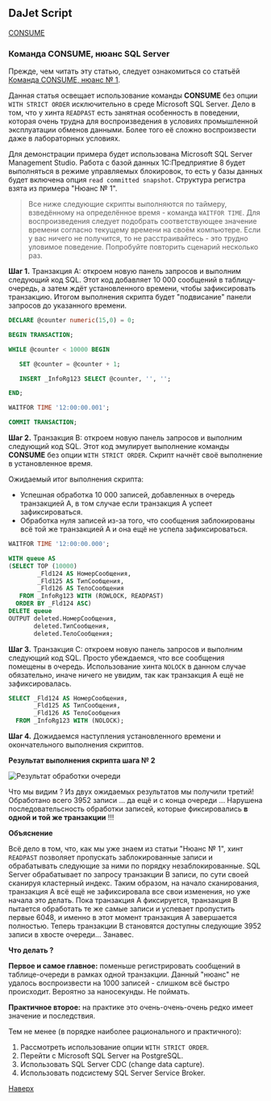 ## DaJet Script

[CONSUME](https://github.com/zhichkin/dajet/tree/main/doc/dajet-script/databases/consume/README.md)

### Команда CONSUME, нюанс SQL Server

Прежде, чем читать эту статью, следует ознакомиться со статьёй [Команда CONSUME, нюанс № 1](https://github.com/zhichkin/dajet/blob/main/doc/dajet-script/databases/consume/nuances/one/README.md).

Данная статья освещает использование команды **CONSUME** без опции ```WITH STRICT ORDER``` исключительно в среде Microsoft SQL Server. Дело в том, что у хинта ```READPAST``` есть занятная особенность в поведении, которая очень трудна для воспроизведения в условиях промышленной эксплуатации обменов данными. Более того её сложно воспроизвести даже в лабораторных условиях.

Для демонстрации примера будет использована Microsoft SQL Server Management Studio. Работа с базой данных 1С:Предприятие 8 будет выполняться в режиме управляемых блокировок, то есть у базы данных будет включена опция ```read committed snapshot```. Структура регистра взята из примера "Нюанс № 1".

> Все ниже следующие скрипты выполняются по таймеру, взведённому на определённое время - команда ```WAITFOR TIME```. Для воспроизведения следует подобрать соответствующее значение времени согласно текущему времени на своём компьютере. Если у вас ничего не получится, то не расстраивайтесь - это трудно уловимое поведение. Попробуйте повторить сценарий несколько раз.

**Шаг 1.** Транзакция A: откроем новую панель запросов и выполним следующий код SQL. Этот код добавляет 10 000 сообщений в таблицу-очередь, а затем ждёт установленного времени, чтобы зафиксировать транзакцию. Итогом выполнения скрипта будет "подвисание" панели запросов до указанного времени.

```SQL
DECLARE @counter numeric(15,0) = 0;

BEGIN TRANSACTION;

WHILE @counter < 10000 BEGIN

   SET @counter = @counter + 1;

   INSERT _InfoRg123 SELECT @counter, '', '';

END;

WAITFOR TIME '12:00:00.001';

COMMIT TRANSACTION;
```

**Шаг 2.** Транзакция B: откроем новую панель запросов и выполним следующий код SQL. Этот код эмулирует выполнение команды **CONSUME** без опции ```WITH STRICT ORDER```. Скрипт начнёт своё выполнение в установленное время.

Ожидаемый итог выполнения скрипта:
- Успешная обработка 10 000 записей, добавленных в очередь транзакцией A, в том случае если транзакция A успеет зафиксироваться.
- Обработка нуля записей из-за того, что сообщения заблокированы всё той же транзакцией A и она ещё не успела зафиксироваться.

```SQL
WAITFOR TIME '12:00:00.000';

WITH queue AS 
(SELECT TOP (10000)
        _Fld124 AS НомерСообщения,
        _Fld125 AS ТипСообщения,
        _Fld126 AS ТелоСообщения
   FROM _InfoRg123 WITH (ROWLOCK, READPAST)
  ORDER BY _Fld124 ASC)
DELETE queue
OUTPUT deleted.НомерСообщения,
       deleted.ТипСообщения,
       deleted.ТелоСообщения;
```

**Шаг 3.** Транзакция C: откроем новую панель запросов и выполним следующий код SQL. Просто убеждаемся, что все сообщения помещены в очередь. Использование хинта ```NOLOCK``` в данном случае обязательно, иначе ничего не увидим, так как транзакция A ещё не зафиксировалась.

```SQL
SELECT _Fld124 AS НомерСообщения,
       _Fld125 AS ТипСообщения,
       _Fld126 AS ТелоСообщения
  FROM _InfoRg123 WITH (NOLOCK);
```

**Шаг 4.** Дожидаемся наступления установленного времени и окончательного выполнения скриптов.

**Результат выполнения скрипта шага № 2**

![Результат обработки очереди](https://github.com/zhichkin/dajet/blob/main/doc/img/sql-server-consume-nuance-04.png)

Что мы видим ? Из двух ожидаемых результатов мы получили третий! Обработано всего 3952 записи ... да ещё и с конца очереди ... Нарушена последовательсность обработки записей, которые фиксировались **в одной и той же транзакции** !!!

**Объяснение**

Всё дело в том, что, как мы уже знаем из статьи "Нюанс № 1", хинт ```READPAST``` позволяет пропускать заблокированные записи и обрабатывать следующие за ними по порядку незаблокированные. SQL Server обрабатывает по запросу транзакции B записи, по сути своей сканируя кластерный индекс. Таким образом, на начало сканирования, транзакция A всё ещё не зафиксировала все свои изменения, но уже начала это делать. Пока транзакция A фиксируется, транзакция B пытается обработать те же самые записи и успевает пропустить первые 6048, и именно в этот момент транзакция A завершается полностью. Теперь транзакции B становятся доступны следующие 3952 записи в хвосте очереди... Занавес.

**Что делать ?**

**Первое и самое главное:** поменьше регистрировать сообщений в таблице-очереди в рамках одной транзакции. Данный "нюанс" не удалось воспроизвести на 1000 записей - слишком всё быстро происходит. Вероятно за наносекунды. Не поймать.

**Практичное второе:** на практике это очень-очень-очень редко имеет значение и последствия.

Тем не менее (в порядке наиболее рационального и практичного):
1. Рассмотреть использование опции ```WITH STRICT ORDER```.
2. Перейти с Microsoft SQL Server на PostgreSQL.
3. Использовать SQL Server CDC (change data capture).
4. Использовать подсистему SQL Server Service Broker.

[Наверх](#команда-consume-нюанс-sql-server)
